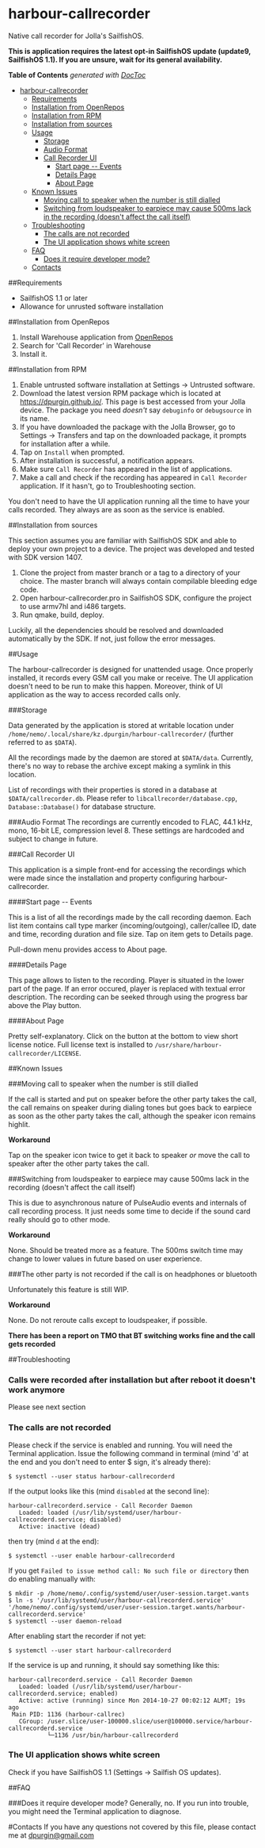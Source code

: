 harbour-callrecorder
====================

Native call recorder for Jolla's SailfishOS.

**This is application requires the latest opt-in SailfishOS update (update9, SailfishOS 1.1). If you are unsure, wait for its general availability.**

**Table of Contents**  *generated with [DocToc](http://doctoc.herokuapp.com/)*

- [harbour-callrecorder](#user-content-harbour-callrecorder)
	- [Requirements](#user-content-requirements)
	- [Installation from OpenRepos](#user-content-installation-from-openrepos)
	- [Installation from RPM](#user-content-installation-from-rpm)
	- [Installation from sources](#user-content-installation-from-sources)
	- [Usage](#user-content-usage)
		- [Storage](#user-content-storage)
		- [Audio Format](#user-content-audio-format)
		- [Call Recorder UI](#user-content-call-recorder-ui)
			- [Start page -- Events](#user-content-start-page----events)
			- [Details Page](#user-content-details-page)
			- [About Page](#user-content-about-page)
	- [Known Issues](#user-content-known-issues)
		- [Moving call to speaker when the number is still dialled](#user-content-moving-call-to-speaker-when-the-number-is-still-dialled)
		- [Switching from loudspeaker to earpiece may cause 500ms lack in the recording (doesn't affect the call itself)](#user-content-switching-from-loudspeaker-to-earpiece-may-cause-500ms-lack-in-the-recording-doesnt-affect-the-call-itself)
	- [Troubleshooting](#user-content-troubleshooting)
		- [The calls are not recorded](#user-content-the-calls-are-not-recorded)
		- [The UI application shows white screen](#user-content-the-ui-application-shows-white-screen)
	- [FAQ](#user-content-faq)
		- [Does it require developer mode?](#user-content-does-it-require-developer-mode)
	- [Contacts](#user-content-contacts)

##Requirements

* SailfishOS 1.1 or later
* Allowance for unrusted software installation

##Installation from OpenRepos

1. Install Warehouse application from [OpenRepos](https://openrepos.net/content/basil/warehouse-sailfishos)
2. Search for 'Call Recorder' in Warehouse
3. Install it.

##Installation from RPM

1. Enable untrusted software installation at Settings -> Untrusted software.
2. Download the latest version RPM package which is located at https://dpurgin.github.io/. This page is best accessed from your Jolla device. The package you need *doesn't* say `debuginfo` or `debugsource` in its name.
3. If you have downloaded the package with the Jolla Browser, go to Settings -> Transfers and tap on the downloaded package, it prompts for installation after a while.
4. Tap on `Install` when prompted.
5. After installation is successful, a notification appears.
6. Make sure `Call Recorder` has appeared in the list of applications.
7. Make a call and check if the recording has appeared in `Call Recorder` application. If it hasn't, go to Troubleshooting section.

You don't need to have the UI application running all the time to have your calls recorded. They always are as soon as the service is enabled. 

##Installation from sources

This section assumes you are familiar with SailfishOS SDK and able to deploy your own project to a device. The project was developed and tested with SDK version 1407.

1. Clone the project from master branch or a tag to a directory of your choice. The master branch will always contain compilable bleeding edge code.
2. Open harbour-callrecorder.pro in SailfishOS SDK, configure the project to use armv7hl and i486 targets.
3. Run qmake, build, deploy. 

Luckily, all the dependencies should be resolved and downloaded automatically by the SDK. If not, just follow the error messages.

##Usage

The harbour-callrecorder is designed for unattended usage. Once properly installed, it records every GSM call you make or receive. The UI application doesn't need to be run to make this happen. Moreover, think of UI application as the way to access recorded calls only.

###Storage

Data generated by the application is stored at writable location under `/home/nemo/.local/share/kz.dpurgin/harbour-callrecorder/` (further referred to as `$DATA`).

All the recordings made by the daemon are stored at `$DATA/data`. Currently, there's no way to rebase the archive except making a symlink in this location. 

List of recordings with their properties is stored in a database at `$DATA/callrecorder.db`. Please refer to `libcallrecorder/database.cpp`, `Database::Database()` for database structure.

###Audio Format
The recordings are currently encoded to FLAC, 44.1 kHz, mono, 16-bit LE, compression level 8. These settings are hardcoded and subject to change in future. 

###Call Recorder UI

This application is a simple front-end for accessing the recordings which were made since the installation and property configuring harbour-callrecorder.

####Start page -- Events

This is a list of all the recordings made by the call recording daemon. Each list item contains call type marker (incoming/outgoing), caller/callee ID, date and time, recording duration and file size. Tap on item gets to Details page. 

Pull-down menu provides access to About page.

####Details Page

This page allows to listen to the recording. Player is situated in the lower part of the page. If an error occured, player is replaced with textual error description. The recording can be seeked through using the progress bar above the Play button.

####About Page

Pretty self-explanatory. Click on the button at the bottom to view short license notice. Full license text is installed to `/usr/share/harbour-callrecorder/LICENSE`.

##Known Issues

###Moving call to speaker when the number is still dialled

If the call is started and put on speaker before the other party takes the call, the call remains on speaker during dialing tones but goes back to earpiece as soon as the other party takes the call, although the speaker icon remains highlit. 

**Workaround**

Tap on the speaker icon twice to get it back to speaker *or* move the call to speaker after the other party takes the call.

###Switching from loudspeaker to earpiece may cause 500ms lack in the recording (doesn't affect the call itself)

This is due to asynchronous nature of PulseAudio events and internals of call recording process. It just needs some time to decide if the sound card really should go to other mode.

**Workaround**

None. Should be treated more as a feature. The 500ms switch time may change to lower values in future based on user experience.

###The other party is not recorded if the call is on headphones or bluetooth

Unfortunately this feature is still WIP.

**Workaround**

None. Do not reroute calls except to loudspeaker, if possible.

**There has been a report on TMO that BT switching works fine and the call gets recorded**

##Troubleshooting

### Calls were recorded after installation but after reboot it doesn't work anymore

Please see next section

### The calls are not recorded

Please check if the service is enabled and running. You will need the Terminal application. Issue the following command in terminal (mind 'd' at the end and you don't need to enter $ sign, it's already there):

```
$ systemctl --user status harbour-callrecorderd
```

If the output looks like this (mind `disabled` at the second line):

```
harbour-callrecorderd.service - Call Recorder Daemon
   Loaded: loaded (/usr/lib/systemd/user/harbour-callrecorderd.service; disabled)
   Active: inactive (dead)
```

then try (mind `d` at the end):

```
$ systemctl --user enable harbour-callrecorderd
```

If you get `Failed to issue method call: No such file or directory` then do enabling manually with: 

```
$ mkdir -p /home/nemo/.config/systemd/user/user-session.target.wants
$ ln -s '/usr/lib/systemd/user/harbour-callrecorderd.service' '/home/nemo/.config/systemd/user/user-session.target.wants/harbour-callrecorderd.service'
$ systemctl --user daemon-reload
```

After enabling start the recorder if not yet:

```
$ systemctl --user start harbour-callrecorderd
```

If the service is up and running, it should say something like this:

```
harbour-callrecorderd.service - Call Recorder Daemon
   Loaded: loaded (/usr/lib/systemd/user/harbour-callrecorderd.service; enabled)
   Active: active (running) since Mon 2014-10-27 00:02:12 ALMT; 19s ago
 Main PID: 1136 (harbour-callrec)
   CGroup: /user.slice/user-100000.slice/user@100000.service/harbour-callrecorderd.service
           └─1136 /usr/bin/harbour-callrecorderd
```

### The UI application shows white screen

Check if you have SailfishOS 1.1 (Settings -> Sailfish OS updates).

##FAQ

###Does it require developer mode?
Generally, no. If you run into trouble, you might need the Terminal application to diagnose. 

#Contacts
If you have any questions not covered by this file, please contact me at <dpurgin@gmail.com>
